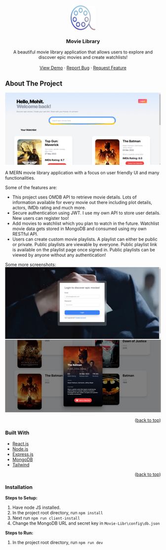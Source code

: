<!-- PROJECT LOGO -->
<br />
<div align="center">
  <a href="https://github.com/mohitxsh/Movie-Libr">
    <img src="assets/movie-libr.png" alt="Logo" width="80" height="80">
  </a>

  <h3 align="center">Movie Library</h3>

  <p align="center">
    A beautiful movie library application that allows users to explore and discover epic movies and create watchlists!
    <br />
    <br />
    <a href="https://frozen-stream-46804.herokuapp.com/">View Demo</a>
    ·
    <a href="https://github.com/mohitxsh/Movie-Libr/issues">Report Bug</a>
    ·
    <a href="https://github.com/mohitxsh/Movie-Libr/issues">Request Feature</a>
  </p>
</div>

<!-- ABOUT THE PROJECT -->
## About The Project

![Movie Library Screen Shot](https://github.com/mohitxsh/Movie-Libr/blob/main/assets/home.png)

A MERN movie library application with a focus on user friendly UI and many functionalities.

Some of the features are:
* This project uses OMDB API to retrieve movie details. Lots of information available for every movie out there including plot details, actors, IMDb rating and much more.
* Secure authentication using JWT. I use my own API to store user details. New users can register too!
* Add movies to watchlist which you plan to watch in the future. Watchlist movie data gets stored in MongoDB and consumed using my own RESTful API.
* Users can create custom movie playlists. A playlist can either be public or private. Public playlists are viewable by everyone. Public playlist link is available on the playlist page once signed in. Public playlists can be viewed by anyone without any authentication!

Some more screenshots:
![Movie Library-Login Screen Shot](https://github.com/mohitxsh/Movie-Libr/blob/main/assets/login.png)
![Movie Library-Details Screen Shot](https://github.com/mohitxsh/Movie-Libr/blob/main/assets/batman.png)

<p align="right">(<a href="#top">back to top</a>)</p>

### Built With

* [React.js](https://reactjs.org/)
* [Node.js](https://nodejs.dev/)
* [Express.js](https://expressjs.com/)
* [MongoDB](https://www.mongodb.com/)
* [Tailwind](https://tailwindcss.com/)

<p align="right">(<a href="#top">back to top</a>)</p>

### Installation
**Steps to Setup:**

1. Have node JS installed.
2. In the project root directory, run `npm install`
3. Next run `npm run client-install`
4. Change the MongoDB URL and secret key in `Movie-Libr\config\db.json`

**Steps to Run:**

1. In the project root directory, run `npm run dev`

